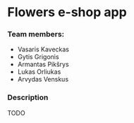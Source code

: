 # Flowers e-shop app
### Team members:
- Vasaris Kaveckas
- Gytis Grigonis
- Armantas Pikšrys
- Lukas Orliukas
- Arvydas Venskus

### Description
TODO